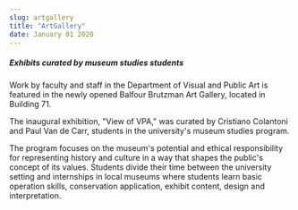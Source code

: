 ```yaml
---
slug: artgallery
title: "ArtGallery"
date: January 01 2020
---
```


<h5>Exhibits curated by museum studies students</h5><p>Work by faculty and staff in the Department of Visual and Public Art is featured in the newly opened Balfour Brutzman Art Gallery, located in Building 71.
</p><p>The inaugural exhibition, "View of VPA," was curated by Cristiano Colantoni and Paul Van de Carr, students in the university's museum studies program.
</p><p>The program focuses on the museum's potential and ethical responsibility for representing history and culture in a way that shapes the public's concept of its values. Students divide their time between the university setting and internships in local museums where students learn basic operation skills, conservation application, exhibit content, design and interpretation.
</p>
